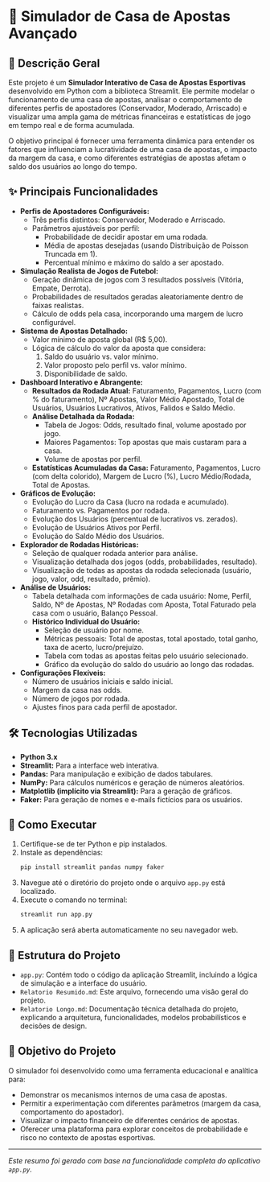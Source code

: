 # 🎲 Simulador de Casa de Apostas Avançado

## 📜 Descrição Geral

Este projeto é um **Simulador Interativo de Casa de Apostas Esportivas** desenvolvido em Python com a biblioteca Streamlit. Ele permite modelar o funcionamento de uma casa de apostas, analisar o comportamento de diferentes perfis de apostadores (Conservador, Moderado, Arriscado) e visualizar uma ampla gama de métricas financeiras e estatísticas de jogo em tempo real e de forma acumulada.

O objetivo principal é fornecer uma ferramenta dinâmica para entender os fatores que influenciam a lucratividade de uma casa de apostas, o impacto da margem da casa, e como diferentes estratégias de apostas afetam o saldo dos usuários ao longo do tempo.

## ✨ Principais Funcionalidades

*   **Perfis de Apostadores Configuráveis:**
    *   Três perfis distintos: Conservador, Moderado e Arriscado.
    *   Parâmetros ajustáveis por perfil:
        *   Probabilidade de decidir apostar em uma rodada.
        *   Média de apostas desejadas (usando Distribuição de Poisson Truncada em 1).
        *   Percentual mínimo e máximo do saldo a ser apostado.
*   **Simulação Realista de Jogos de Futebol:**
    *   Geração dinâmica de jogos com 3 resultados possíveis (Vitória, Empate, Derrota).
    *   Probabilidades de resultados geradas aleatoriamente dentro de faixas realistas.
    *   Cálculo de odds pela casa, incorporando uma margem de lucro configurável.
*   **Sistema de Apostas Detalhado:**
    *   Valor mínimo de aposta global (R$ 5,00).
    *   Lógica de cálculo do valor da aposta que considera:
        1.  Saldo do usuário vs. valor mínimo.
        2.  Valor proposto pelo perfil vs. valor mínimo.
        3.  Disponibilidade de saldo.
*   **Dashboard Interativo e Abrangente:**
    *   **Resultados da Rodada Atual:** Faturamento, Pagamentos, Lucro (com % do faturamento), Nº Apostas, Valor Médio Apostado, Total de Usuários, Usuários Lucrativos, Ativos, Falidos e Saldo Médio.
    *   **Análise Detalhada da Rodada:**
        *   Tabela de Jogos: Odds, resultado final, volume apostado por jogo.
        *   Maiores Pagamentos: Top apostas que mais custaram para a casa.
        *   Volume de apostas por perfil.
    *   **Estatísticas Acumuladas da Casa:** Faturamento, Pagamentos, Lucro (com delta colorido), Margem de Lucro (%), Lucro Médio/Rodada, Total de Apostas.
*   **Gráficos de Evolução:**
    *   Evolução do Lucro da Casa (lucro na rodada e acumulado).
    *   Faturamento vs. Pagamentos por rodada.
    *   Evolução dos Usuários (percentual de lucrativos vs. zerados).
    *   Evolução de Usuários Ativos por Perfil.
    *   Evolução do Saldo Médio dos Usuários.
*   **Explorador de Rodadas Históricas:**
    *   Seleção de qualquer rodada anterior para análise.
    *   Visualização detalhada dos jogos (odds, probabilidades, resultado).
    *   Visualização de todas as apostas da rodada selecionada (usuário, jogo, valor, odd, resultado, prêmio).
*   **Análise de Usuários:**
    *   Tabela detalhada com informações de cada usuário: Nome, Perfil, Saldo, Nº de Apostas, Nº Rodadas com Aposta, Total Faturado pela casa com o usuário, Balanço Pessoal.
    *   **Histórico Individual do Usuário:**
        *   Seleção de usuário por nome.
        *   Métricas pessoais: Total de apostas, total apostado, total ganho, taxa de acerto, lucro/prejuízo.
        *   Tabela com todas as apostas feitas pelo usuário selecionado.
        *   Gráfico da evolução do saldo do usuário ao longo das rodadas.
*   **Configurações Flexíveis:**
    *   Número de usuários iniciais e saldo inicial.
    *   Margem da casa nas odds.
    *   Número de jogos por rodada.
    *   Ajustes finos para cada perfil de apostador.

## 🛠️ Tecnologias Utilizadas

*   **Python 3.x**
*   **Streamlit:** Para a interface web interativa.
*   **Pandas:** Para manipulação e exibição de dados tabulares.
*   **NumPy:** Para cálculos numéricos e geração de números aleatórios.
*   **Matplotlib (implícito via Streamlit):** Para a geração de gráficos.
*   **Faker:** Para geração de nomes e e-mails fictícios para os usuários.

## 🚀 Como Executar

1.  Certifique-se de ter Python e pip instalados.
2.  Instale as dependências:
    ```bash
    pip install streamlit pandas numpy faker
    ```
3.  Navegue até o diretório do projeto onde o arquivo `app.py` está localizado.
4.  Execute o comando no terminal:
    ```bash
    streamlit run app.py
    ```
5.  A aplicação será aberta automaticamente no seu navegador web.

## 📂 Estrutura do Projeto

*   `app.py`: Contém todo o código da aplicação Streamlit, incluindo a lógica de simulação e a interface do usuário.
*   `Relatorio Resumido.md`: Este arquivo, fornecendo uma visão geral do projeto.
*   `Relatorio Longo.md`: Documentação técnica detalhada do projeto, explicando a arquitetura, funcionalidades, modelos probabilísticos e decisões de design.

## 🎯 Objetivo do Projeto

O simulador foi desenvolvido como uma ferramenta educacional e analítica para:
*   Demonstrar os mecanismos internos de uma casa de apostas.
*   Permitir a experimentação com diferentes parâmetros (margem da casa, comportamento do apostador).
*   Visualizar o impacto financeiro de diferentes cenários de apostas.
*   Oferecer uma plataforma para explorar conceitos de probabilidade e risco no contexto de apostas esportivas.

---
*Este resumo foi gerado com base na funcionalidade completa do aplicativo `app.py`.* 
